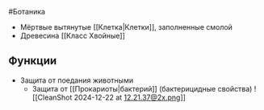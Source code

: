 #Ботаника 
- Мёртвые вытянутые [[Клетка|Клетки]], заполненные смолой
- Древесина [[Класс Хвойные]] 
## Функции
- Защита от поедания животными
	- Защита от [[Прокариоты|бактерий]] (бактерицидные свойства)
![[CleanShot 2024-12-22 at 12.21.37@2x.png]]